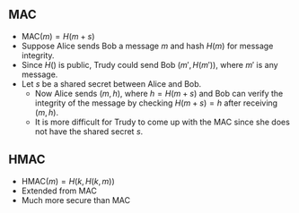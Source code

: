 ## MAC
- $\text{MAC}(m) = H(m+s)$
- Suppose Alice sends Bob a message $m$ and hash $H(m)$ for message integrity.
- Since $H()$ is public, Trudy could send Bob $(m', H(m'))$, where $m'$ is any message.
- Let $s$ be a shared secret between Alice and Bob.
    - Now Alice sends $(m, h)$, where $h = H(m+s)$ and Bob can verify the integrity of the message by checking $H(m+s) = h$ after receiving $(m, h)$.
    - It is more difficult for Trudy to come up with the MAC since she does not have the shared secret $s$.

## HMAC
- $\text{HMAC}(m) = H(k, H(k, m))$
- Extended from MAC
- Much more secure than MAC